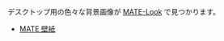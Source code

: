<!--
.. link:
.. description:
.. tags: Backgrounds
.. date: 2014-02-24 17:32:07
.. title: MATE 壁紙
.. slug: backgrounds
-->

デスクトップ用の色々な背景画像が [MATE-Look](https://www.mate-look.org) で見つかります。

  * [MATE 壁紙](https://www.mate-look.org/browse/cat/359)


